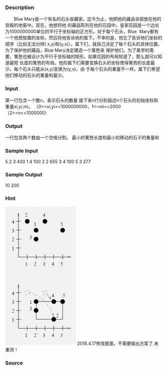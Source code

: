 
### Description
　　Blue Mary是一个有名的石头收藏家。迄今为止，他把他的藏品全部放在他的宫殿的地窖中。现在，他想将他
的藏品陈列在他的花园中。皇家花园是一个边长为1000000000单位的平行于坐标轴的正方形。对于每个石头，Blue
 Mary都有一个他想放置的坐标，然后将他告诉他的属下。不幸的是，他忘了告诉他们坐标的顺序（比如无法分辨(
x,y)和(y,x)）。属下们，就自己决定了每个石头的具体位置。为了保护他的藏品，Blue Mary决定建造一个篱笆来
保护他们。为了美学的需要，篱笆也被设计为平行于坐标轴的矩形。如果花园的布局知道了，那么就可以知道最短
长度的篱笆的布局。他的属下们需要变换石头的坐标使得篱笆的长度最少。每个石头只能从(x,y)变换为(y,x)，由
于每个石头的重量不一样。属下们希望他们移动的石头的重量和最少。
### Input
第一行包含一个数n，表示石头的数量
接下来n行分别描述n个石头的初始坐标和重量xi,yi,mi。
（0<=xi,yi<=1000000000，1<=mi<=2000
（2<=n<=1000000）
### Output
一行包含两个数由一个空格分割。
最小的篱笆长度和最小的移动的石子的重量和
### Sample Input
5
2 3 400
1 4 100
2 2 655
3 4 100
5 3 277
### Sample Output
10 200
### Hint
![](/JudgeOnline/images/1105.jpg)
2018.4.17修改题面，不需要输出方案了.未重测！
### Source
